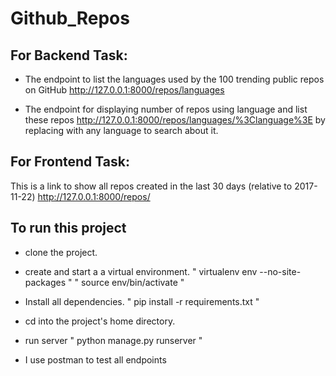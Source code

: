 # Github_Repos

## For Backend Task:

- The endpoint to list the languages used by the 100 trending public repos on GitHub
http://127.0.0.1:8000/repos/languages 

- The endpoint for displaying number of repos using language and list these repos 
  http://127.0.0.1:8000/repos/languages/%3Clanguage%3E by replacing <language> with
  any language to search about it.
  
  
## For Frontend Task:
  This is a link to show all repos created in the last 30 days (relative to 2017-11-22)
    http://127.0.0.1:8000/repos/
    
    
## To run this project
- clone the project.

- create and start a a virtual environment.
   " virtualenv env --no-site-packages "
   " source env/bin/activate "
   
- Install all dependencies.
  " pip install -r requirements.txt "

- cd into the project's home directory.

- run server
  " python manage.py runserver "
  
- I use postman to test all endpoints
